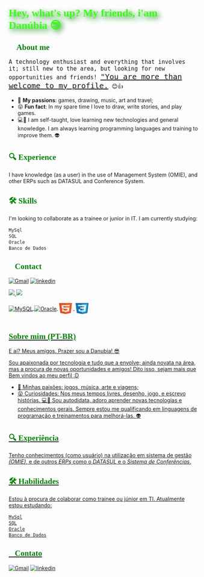 
 <h1 style="color:#39ff14; font-family:papyrus; text-shadow: 5px 5px 15px green"; aling:"center"> Hey, what's up? My friends, i'am Danúbia 😎 </h1> 
 <h2 style="color:green; font-family:times new romam; "> 👀 About me </h2>

<p1 style="font-family:monospace; font-size:15px"> A technology enthusiast and everything that involves it; still new to the area, but looking for new opportunities and friends! <p1 style= "text-decoration:underline; font-family:monospace; font-size:20px"> "You are more than welcome to my profile.</p1> 
 😊👍

- 🤩 **My passions**: games, drawing, music, art and travel;
- 😝 **Fun fact**: In my spare time I love to draw, write stories, and play games.
- 💻📖  I am self-taught, love learning new technologies and general knowledge. I am always learning programming languages and training to improve them. 👽

<h2 style="color:green; font-family:times new romam; "> 🔍 Experience </h2>
I have knowledge (as a user) in the use of Management System (OMIE), and other ERPs such as DATASUL and Conference System.

<h2 style="color:green; font-family:times new romam"> 🛠️ Skills </h2> 
<p> I'm looking to collaborate as a trainee or junior in IT. I am currently studying: </p>

````
MySql
SQL
Oracle
Banco de Dados
````
<h2 style="color:green; font-family:times new romam"> 📌Contact </h2>

[![Gmail](https://img.shields.io/badge/-Gmail-%23333?style=for-the-badge&logo=gmail&logoColor=white)](mailto:danubia.olivr@gmail.com)
[![linkedin](https://img.shields.io/badge/linkedin-0A66C2?style=for-the-badge&logo=linkedin&logoColor=white)](https://www.linkedin.com/in/danolivr/)
 <div>
   <a href="https://github.com/DanubiaOliver">
   <img height="180em" src="https://github-readme-stats.vercel.app/api?username=DanubiaOliver&show_icons=true&theme=merko&include_all_commits=true&count_private=true"/>
   <img height="180em" src="https://github-readme-stats.vercel.app/api/top-langs/?username=DanubiaOliver&layout=compact&langs_count=6&theme=merko"/>

</div>
<div style="display: inline_block"><br>
  
  <img align="center" alt="MySQL" height="50" width="40" src="https://upload.wikimedia.org/wikipedia/commons/b/b2/Database-mysql.svg">
  <img align="center" alt="Oracle" height="50" width="40" src="https://logos-world.net/wp-content/uploads/2020/09/Oracle-Logo.png">
  <img align="center" alt="HTML" height="30" width="40" src="https://raw.githubusercontent.com/devicons/devicon/master/icons/html5/html5-original.svg">
  <img align="center" alt="CSS" height="30" width="40" src="https://raw.githubusercontent.com/devicons/devicon/master/icons/css3/css3-original.svg">
  
</div>
 
 <br>
 
<h2 style="color:green; font-family:times new romam"> Sobre mim (PT-BR) </h2>
E aí? Meus amigos. Prazer sou a Danubia! 😎

Sou apaixonada por tecnologia e tudo que a envolve; ainda novata na área, mas a procura de novas oportunidades e amigos! Dito isso, sejam mais que Bem vindos ao meu perfil :D

- 🤩 Minhas paixões: jogos, música, arte e viagens;
- 😝 Curiosidades: Nos meus tempos livres, desenho, jogo, e escrevo histórias.
💻📖 Sou autodidata, adoro aprender novas tecnologias e conhecimentos gerais. Sempre estou me qualificando em linguagens de programação e treinamentos para melhorá-las. 👽

## <h2 style="color:green; font-family:times new romam"> 🔍 Experiência
Tenho conhecimentos (como usuário) na utilização em sistema de gestão _(OMIE)_, e de outros _ERPs_ como o _DATASUL_ e o _Sistema de Conferências_.

## <h2 style="color:green; font-family:times new romam"> 🛠️ Habilidades
Estou à procura de colaborar como trainee ou júnior em TI. Atualmente estou estudando: 
````
MySql
SQL
Oracle
Banco de Dados
````

<h2 style="color:green; font-family:times new romam"> 📌Contato </h2>

[![Gmail](https://img.shields.io/badge/-Gmail-%23333?style=for-the-badge&logo=gmail&logoColor=white)](mailto:danubia.olivr@gmail.com)
[![linkedin](https://img.shields.io/badge/linkedin-0A66C2?style=for-the-badge&logo=linkedin&logoColor=white)](https://www.linkedin.com/in/danolivr/)
